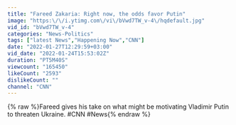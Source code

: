 ```yaml
---
title: "Fareed Zakaria: Right now, the odds favor Putin"
image: "https:\/\/i.ytimg.com\/vi\/bVwd7TW_v-4\/hqdefault.jpg"
vid_id: "bVwd7TW_v-4"
categories: "News-Politics"
tags: ["latest News","Happening Now","CNN"]
date: "2022-01-27T12:29:59+03:00"
vid_date: "2022-01-24T15:53:02Z"
duration: "PT5M40S"
viewcount: "165450"
likeCount: "2593"
dislikeCount: ""
channel: "CNN"
---
```

{% raw %}Fareed gives his take on what might be motivating Vladimir Putin to threaten Ukraine. #CNN #News{% endraw %}
